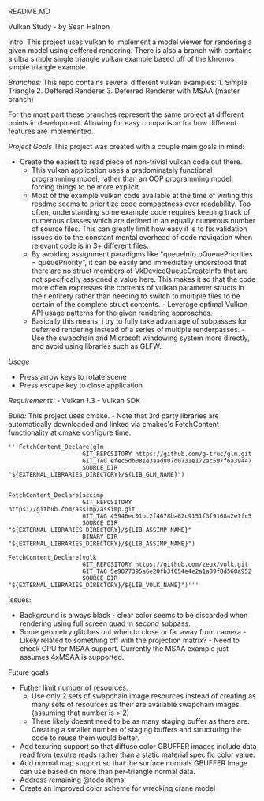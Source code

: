README.MD


Vulkan Study - by Sean Halnon

Intro:
  This project uses vulkan to implement a model viewer for rendering a given model using deffered rendering.
  There is also a branch with contains a ultra simple single triangle vulkan example based off of the khronos simple triangle example.

_Branches:_
	This repo contains several different vulkan examples:
		1. Simple Triangle
		2. Deffered Renderer
		3. Deferred Renderer with MSAA (master branch)

   For the most part these branches represent the same project at different points in development. Allowing for easy comparison for how different features are implemented.

_Project Goals_
This project was created with a couple main goals in mind:
   - Create the easiest to read piece of non-trivial vulkan code out there.
       - This vulkan application uses a pradominately functional programming model, rather than an OOP programming model; forcing things to be more explicit.
       - Most of the example vulkan code available at the time of writing this readme seems to prioritize code compactness over readability. Too often, understanding some example code requires keeping track of numerous classes which are defined in an equally numerous number of source files. This can greatly limit how easy it is to fix validation issues do to the constant mental overhead of code navigation when relevant code is in 3+ different files.
        - By avoiding assignment paradigms like "queueInfo.pQueuePriorities = queuePriority", it can be easily and immediately understood that there are no struct members of VkDeviceQueueCreateInfo that are not specifically assigned a value here. This makes it so that the code more often expresses the contents of vulkan parameter structs in their entirety rather than needing to switch to multiple files to be certain of the complete struct contents.
    - Leverage optimal Vulkan API usage patterns for the given rendering approaches.
    	- Basically this means, i try to fully take advantage of subpasses for deferred rendering instead of a series of multiple renderpasses.
    - Use the swapchain and Microsoft windowing system more directly, and avoid using libraries such as GLFW.


_Usage_
   - Press arrow keys to rotate scene
   - Press escape key to close application

_Requirements:_
	- Vulkan 1.3
	- Vulkan SDK

_Build:_
   This project uses cmake.
      - Note that 3rd party libraries are automatically downloaded and linked via cmakes's FetchContent functionality at cmake configure time:

	'''FetchContent_Declare(glm
	                     GIT_REPOSITORY https://github.com/g-truc/glm.git
	                     GIT_TAG efec5db081e3aad807d0731e172ac597f6a39447
	                     SOURCE_DIR "${EXTERNAL_LIBRARIES_DIRECTORY}/${LIB_GLM_NAME}")
	
	
	FetchContent_Declare(assimp
	                     GIT_REPOSITORY https://github.com/assimp/assimp.git
	                     GIT_TAG 45946ec01bc2f4678ba62c9151f3f916842e1fc5
	                     SOURCE_DIR "${EXTERNAL_LIBRARIES_DIRECTORY}/${LIB_ASSIMP_NAME}"
	                     BINARY_DIR "${EXTERNAL_LIBRARIES_DIRECTORY}/${LIB_ASSIMP_NAME}")
	
	FetchContent_Declare(volk
	                     GIT_REPOSITORY https://github.com/zeux/volk.git
	                     GIT_TAG 5e9877395a6e20fb3f054e4e2a1a89f8d568a952
	                     SOURCE_DIR "${EXTERNAL_LIBRARIES_DIRECTORY}/${LIB_VOLK_NAME}")'''

Issues:
   - Background is always black
   	- clear color seems to be discarded when rendering using full screen quad in second subpass.
   - Some geometry glitches out when to close or far away from camera
   	- Likely related to something off with the projection matrix?
	- Need to check GPU for MSAA support. Currently the MSAA example just assumes 4xMSAA is supported.



Future goals
  - Futher limit number of resources.
  	 - Use only 2 sets of swapchain image resources instead of creating as many sets of resources as their are available swapchain images. (assuming that number is > 2)
  	 - There likely doesnt need to be as many staging buffer as there are. Creating a smaller number of staging buffers and structuring the code to reuse them would better.
  - Add texuring support so that diffuse color GBUFFER images include data read from texutre reads rather than a static material specific color value.
  - Add normal map support so that the surface normals GBUFFER Image can use based on more than per-triangle normal data.
  - Address remaining @todo items
  - Create an improved color scheme for wrecking crane model